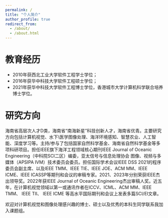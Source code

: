 ```yaml
---
permalink: /
title: "个人简介"
author_profile: true
redirect_from: 
  - /about/
  - /about.html
---
```


教育经历
======
* 2010年获西北工业大学软件工程学士学位；
* 2016年获华中科技大学软件工程硕士学位；
* 2021年获华中科技大学软件工程博士学位，香港城市大学计算机科学联合培养博士学位。
 

研究方向
======
海南省高层次人才D类，海南省“南海新星”科技创新人才，海南省优青。主要研究方向包括计算机视觉、水下\医学图像处理、海洋环境感知、智慧农业、人工智能、深度学习等。主持/参与了包括国家自然科学基金、海南省自然科学基金等多项科研项目。担任IEEE旗下海洋工程领域核心期刊IEEE Journal of Oceanic Engineering（中科院SCI二区）编委，亚太信号与信息处理协会 图像、视频与多媒体（APSIPA IVM）技术委员会委员。担任国际学术会议IEEE DSS 2021的程序委员会副主席、以及IEEE TMM、IEEE TIE、IEEE JOE、ACM MM、IEEE ICME、IEEE ICASSP等期刊和会议的审稿专家。2021、2023年分别荣获IEEE杰出领导奖。2022年获IEEE Journal of Oceanic Engineering杰出审稿人奖。近五年，在计算机视觉领域以第一或通讯作者在ICCV、ICML、ACM MM、IEEE TMM、 IEEE TII、 IEEE ICME 等高水平国际期刊和会议上发表多篇SCI/EI文章。

欢迎对计算机视觉和图像处理感兴趣的博士、硕士以及优秀的本科生同学联系我加入课题组。